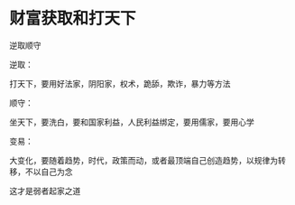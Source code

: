 # 财富获取和打天下


<!--more-->

逆取顺守

逆取：

打天下，要用好法家，阴阳家，权术，跪舔，欺诈，暴力等方法

顺守：

坐天下，要洗白，要和国家利益，人民利益绑定，要用儒家，要用心学

变易：

大变化，要随着趋势，时代，政策而动，或者最顶端自己创造趋势，以规律为转移，不以自己为念

这才是弱者起家之道

